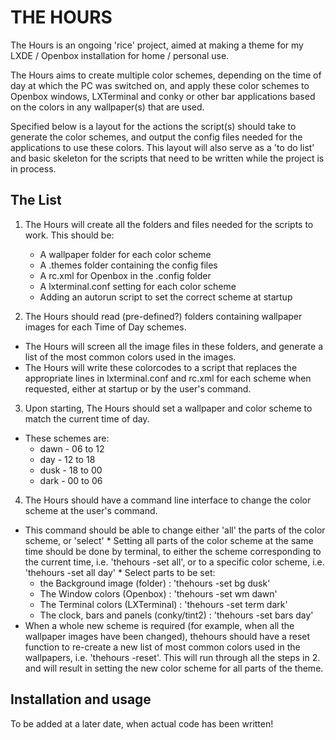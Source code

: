 # THE HOURS

The Hours is an ongoing 'rice' project, aimed at making a theme for my LXDE / Openbox installation for home / personal use.

The Hours aims to create multiple color schemes, depending on the time of day at which the PC was switched on, and apply these color schemes to Openbox windows, LXTerminal and conky or other bar applications based on the colors in any wallpaper(s) that are used.

Specified below is a layout for the actions the script(s) should take to generate the color schemes, and output the config files needed for the applications to use these colors. This layout will also serve as a 'to do list' and basic skeleton for the scripts that need to be written while the project is in process.

## The List  

1.    The Hours will create all the folders and files needed for the scripts to work. This should be:
      - A wallpaper folder for each color scheme
      - A .themes folder containing the config files
      - A rc.xml for Openbox in the .config folder
      - A lxterminal.conf setting for each color scheme
      - Adding an autorun script to set the correct scheme at startup

2.    The Hours should read (pre-defined?) folders containing wallpaper images for each Time of Day schemes.
  -   The Hours will screen all the image files in these folders, and generate a list of the most common colors used in the images.
  -   The Hours will write these colorcodes to a script that replaces the appropriate lines in lxterminal.conf and rc.xml for each scheme when requested, either at startup or by the user's command.

3.    Upon starting, The Hours should set a wallpaper and color scheme to match the current time of day.
  -    These schemes are:    
        * dawn  - 06 to 12
        * day   - 12 to 18
        * dusk  - 18 to 00
        * dark  - 00 to 06

4.    The Hours should have a command line interface to change the color scheme at the user's command.
  -    This command should be able to change either 'all' the parts of the color scheme, or 'select'
    * Setting all parts of the color scheme at the same time should be done by terminal, to either the scheme corresponding to the current time, i.e. 'thehours -set all', or to a specific color scheme, i.e. 'thehours -set all day'
    * Select parts to be set:
        * the Background image (folder) : 'thehours -set bg dusk'
        * The Window colors (Openbox) : 'thehours -set wm dawn'
        * The Terminal colors (LXTerminal) : 'thehours -set term dark'
        * The clock, bars and panels (conky/tint2) : 'thehours -set bars day'
  - When a whole new scheme is required (for example, when all the wallpaper images have been changed), thehours should have a reset function to re-create a new list of most common colors used in the wallpapers, i.e. 'thehours -reset'. This will run through all the steps in 2. and will result in setting the new color scheme for all parts of the theme.

## Installation and usage

To be added at a later date, when actual code has been written!
